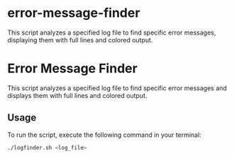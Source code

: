 # error-message-finder
This script analyzes a specified log file to find specific error messages, displaying them with full lines and colored output.
# Error Message Finder

This script analyzes a specified log file to find specific error messages and displays them with full lines and colored output.

## Usage

To run the script, execute the following command in your terminal:

```bash
./logfinder.sh <log_file>
